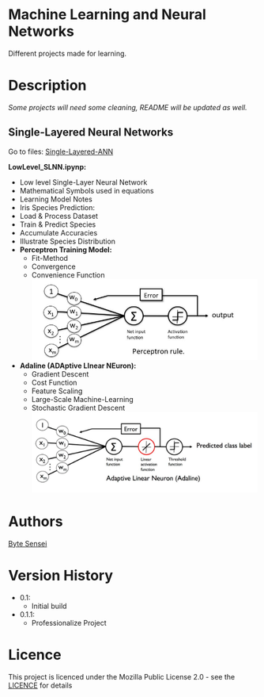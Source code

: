 # Machine Learning and Neural Networks
Different projects made for learning.

# Description
*Some projects will need some cleaning,*
*README will be updated as well.*
## Single-Layered Neural Networks
Go to files: [Single-Layered-ANN](https://github.com/bytesenseidk/Machine-Learning/tree/main/Single-Layerd-ANN)

**LowLevel_SLNN.ipynp:**
- Low level Single-Layer Neural Network
- Mathematical Symbols used in equations
- Learning Model Notes
- Iris Species Prediction:
- Load & Process Dataset
- Train & Predict Species
- Accumulate Accuracies
- Illustrate Species Distribution
- **Perceptron Training Model:**
    - Fit-Method
    - Convergence
    - Convenience Function
![Alt text](image-2.png)
- **Adaline (ADAptive LInear NEuron):**
    - Gradient Descent
    - Cost Function
    - Feature Scaling
    - Large-Scale Machine-Learning 
    - Stochastic Gradient Descent
![Alt text](image-1.png)

# Authors
[Byte Sensei](https://github.com/bytesenseidk)

# Version History
- 0.1:
    * Initial build
- 0.1.1:
    * Professionalize Project
# Licence
This project is licenced under the Mozilla Public License 2.0 - see the [LICENCE](https://github.com/bytesenseidk/Machine-Learning/blob/master/LICENCE) for details

